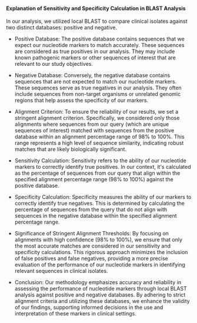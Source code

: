 #### Explanation of Sensitivity and Specificity Calculation in BLAST Analysis

In our analysis, we utilized local BLAST to compare clinical isolates against two distinct databases: positive and negative.

- Positive Database:
The positive database contains sequences that we expect our nucleotide markers to match accurately. These sequences are considered as true positives in our analysis. They may include known pathogenic markers or other sequences of interest that are relevant to our study objectives.

- Negative Database:
Conversely, the negative database contains sequences that are not expected to match our nucleotide markers. These sequences serve as true negatives in our analysis. They often include sequences from non-target organisms or unrelated genomic regions that help assess the specificity of our markers.

- Alignment Criterion:
To ensure the reliability of our results, we set a stringent alignment criterion. Specifically, we considered only those alignments where sequences from our query (which are unique sequences of interest) matched with sequences from the positive database within an alignment percentage range of 98% to 100%. This range represents a high level of sequence similarity, indicating robust matches that are likely biologically significant.

- Sensitivity Calculation:
Sensitivity refers to the ability of our nucleotide markers to correctly identify true positives. In our context, it's calculated as the percentage of sequences from our query that align within the specified alignment percentage range (98% to 100%) against the positive database.

- Specificity Calculation:
Specificity measures the ability of our markers to correctly identify true negatives. This is determined by calculating the percentage of sequences from the query that do not align with sequences in the negative database within the specified alignment percentage range.

- Significance of Stringent Alignment Thresholds:
By focusing on alignments with high confidence (98% to 100%), we ensure that only the most accurate matches are considered in our sensitivity and specificity calculations. This rigorous approach minimizes the inclusion of false positives and false negatives, providing a more precise evaluation of the performance of our nucleotide markers in identifying relevant sequences in clinical isolates.

- Conclusion:
Our methodology emphasizes accuracy and reliability in assessing the performance of nucleotide markers through local BLAST analysis against positive and negative databases. By adhering to strict alignment criteria and utilizing these databases, we enhance the validity of our findings, supporting informed decisions in the use and interpretation of these markers in clinical settings.

